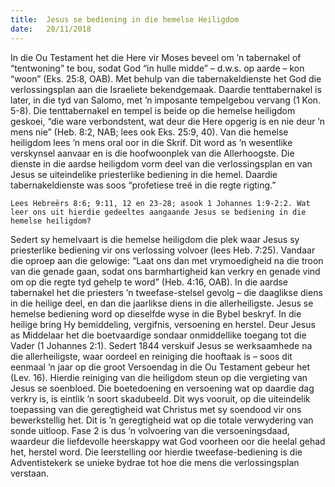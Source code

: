 ```yaml
---
title:  Jesus se bediening in die hemelse Heiligdom
date:   20/11/2018
---
```


In die Ou Testament het die Here vir Moses beveel om ’n tabernakel of “tentwoning” te bou, sodat God “in hulle midde” – d.w.s. op aarde – kon “woon” (Eks. 25:8, OAB). Met behulp van die tabernakeldienste het God die verlossingsplan aan die Israeliete bekendgemaak. Daardie tenttabernakel is later, in die tyd van Salomo, met ’n imposante tempelgebou vervang (1 Kon. 5-8). Die tenttabernakel en tempel is beide op die hemelse heiligdom geskoei, “die ware verbondstent, wat deur die Here opgerig is en nie deur ’n mens nie” (Heb. 8:2, NAB; lees ook Eks. 25:9, 40). Van die hemelse heiligdom lees ’n mens oral oor in die Skrif. Dit word as ’n wesentlike verskynsel aanvaar en is die hoofwoonplek van die Allerhoogste. Die dienste in die aardse heiligdom vorm deel van die verlossingsplan en van Jesus se uiteindelike priesterlike bediening in die hemel. Daardie tabernakeldienste was soos “profetiese treë in die regte rigting.” 

`Lees Hebreërs 8:6; 9:11, 12 en 23-28; asook 1 Johannes 1:9-2:2. Wat leer ons uit hierdie gedeeltes aangaande Jesus se bediening in die hemelse heiligdom?` 

Sedert sy hemelvaart is die hemelse heiligdom die plek waar Jesus sy priesterlike bediening vir ons verlossing volvoer (lees Heb. 7:25). Vandaar die oproep aan die gelowige: “Laat ons dan met vrymoedigheid na die troon van die genade gaan, sodat ons barmhartigheid kan verkry en genade vind om op die regte tyd gehelp te word” (Heb. 4:16, OAB). In die aardse tabernakel het die priesters ’n tweefase-stelsel gevolg – die daaglikse diens in die heilige deel, en dan die jaarlikse diens in die allerheiligste. Jesus se hemelse bediening word op dieselfde wyse in die Bybel beskryf. In die heilige bring Hy bemiddeling, vergifnis, versoening en herstel. Deur Jesus as Middelaar het die boetvaardige sondaar onmiddellike toegang tot die Vader (1 Johannes 2:1). Sedert 1844 verskuif Jesus se werksaamhede na die allerheiligste, waar oordeel en reiniging die hooftaak is – soos dit eenmaal ’n jaar op die groot Versoendag in die Ou Testament gebeur het (Lev. 16). Hierdie reiniging van die heiligdom steun op die vergieting van Jesus se soenbloed. Die boetedoening en versoening wat op daardie dag verkry is, is eintlik ’n soort skadubeeld. Dit wys vooruit, op die uiteindelik toepassing van die geregtigheid wat Christus met sy soendood vir ons bewerkstellig het. Dit is ’n geregtigheid wat op die totale verwydering van sonde uitloop. Fase 2 is dus ’n volvoering van die versoeningsdaad, waardeur die liefdevolle heerskappy wat God voorheen oor die heelal gehad het, herstel word. Die leerstelling oor hierdie tweefase-bediening is die Adventistekerk se unieke bydrae tot hoe die mens die verlossingsplan verstaan.